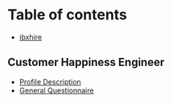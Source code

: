 # Table of contents

* [ibxhire](README.md)

## Customer Happiness Engineer

* [Profile Description](customer-happiness-engineer/profile-description.md)
* [General Questionnaire](customer-happiness-engineer/general-questionnaire.md)

